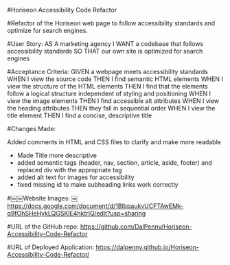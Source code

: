 #Horiseon Accessibility Code Refactor 

#Refactor of the Horiseon web page to follow accessibility standards and optimize for search engines.

#User Story:
AS A marketing agency
I WANT a codebase that follows accessibility standards 
SO THAT our own site is optimized for search engines

#Acceptance Criteria:
GIVEN a webpage meets accessibility standards
WHEN I view the source code
THEN I find semantic HTML elements
WHEN I view the structure of the HTML elements
THEN I find that the elements follow a logical structure independent of styling and positioning
WHEN I view the image elements
THEN I find accessible alt attributes
WHEN I view the heading attributes
THEN they fall in sequential order
WHEN I view the title element
THEN I find a concise, descriptive title

#Changes Made:

Added comments in HTML and CSS files to clarify and make more readable 

* Made Title more descriptive 
* added semantic tags (header, nav, section, article, aside, footer) and replaced div with the appropriate tag
* added alt text for images for accessibility 
* fixed missing id to make subheading links work correctly

#￼￼Website Images: ￼https://docs.google.com/document/d/1BlbpaukvUCFTAwEMk-q9fOhSHeHykLQGSKlE4hktrIQ/edit?usp=sharing

#URL of the GitHub repo: https://github.com/DalPenny/Horiseon-Accessibility-Code-Refactor 

#URL of Deployed Application: https://dalpenny.github.io/Horiseon-Accessibility-Code-Refactor/


